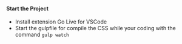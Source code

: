 #### Start the Project

- Install extension Go Live for VSCode
- Start the gulpfile for compile the CSS while your coding with the command `gulp watch`